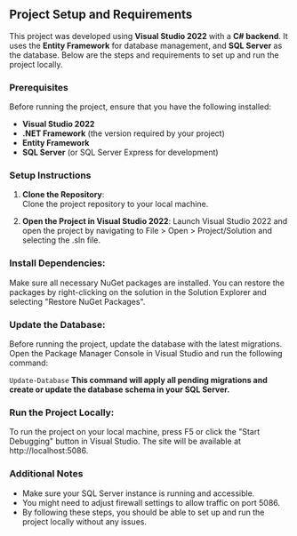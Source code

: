 ## Project Setup and Requirements

This project was developed using **Visual Studio 2022** with a **C# backend**. It uses the **Entity Framework** for database management, and **SQL Server** as the database. Below are the steps and requirements to set up and run the project locally.

### Prerequisites

Before running the project, ensure that you have the following installed:

- **Visual Studio 2022**
- **.NET Framework** (the version required by your project)
- **Entity Framework**
- **SQL Server** (or SQL Server Express for development)

### Setup Instructions

1. **Clone the Repository**:  
   Clone the project repository to your local machine.

2. **Open the Project in Visual Studio 2022**:
Launch Visual Studio 2022 and open the project by navigating to File > Open > Project/Solution and selecting the .sln file.

### Install Dependencies:
Make sure all necessary NuGet packages are installed. You can restore the packages by right-clicking on the solution in the Solution Explorer and selecting "Restore NuGet Packages".

### Update the Database:
Before running the project, update the database with the latest migrations. Open the Package Manager Console in Visual Studio and run the following command:

  ```Update-Database```
**This command will apply all pending migrations and create or update the database schema in your SQL Server.**

### Run the Project Locally:
To run the project on your local machine, press F5 or click the "Start Debugging" button in Visual Studio. The site will be available at http://localhost:5086.

### Additional Notes
- Make sure your SQL Server instance is running and accessible.
- You might need to adjust firewall settings to allow traffic on port 5086.
- By following these steps, you should be able to set up and run the project locally without any issues.
